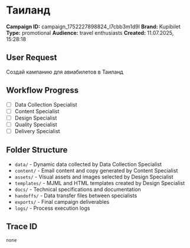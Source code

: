 # Таиланд

**Campaign ID:** campaign_1752227898824_l7cbb3m1d9l
**Brand:** Kupibilet
**Type:** promotional
**Audience:** travel enthusiasts
**Created:** 11.07.2025, 15:28:18

## User Request
Создай кампанию для авиабилетов в Таиланд

## Workflow Progress
- [ ] Data Collection Specialist
- [ ] Content Specialist  
- [ ] Design Specialist
- [ ] Quality Specialist
- [ ] Delivery Specialist

## Folder Structure

- `data/` - Dynamic data collected by Data Collection Specialist
- `content/` - Email content and copy generated by Content Specialist
- `assets/` - Visual assets and images selected by Design Specialist
- `templates/` - MJML and HTML templates created by Design Specialist
- `docs/` - Technical specifications and documentation
- `handoffs/` - Data transfer files between specialists
- `exports/` - Final campaign deliverables
- `logs/` - Process execution logs

## Trace ID
`none`
